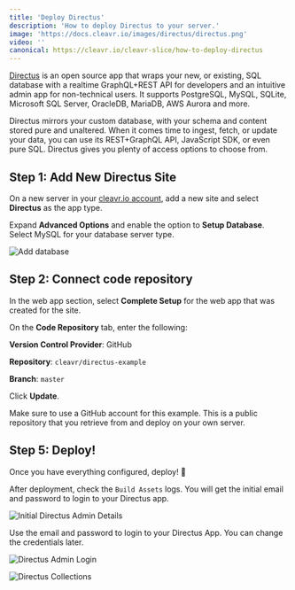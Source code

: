 ```yaml
---
title: 'Deploy Directus'
description: 'How to deploy Directus to your server.'
image: 'https://docs.cleavr.io/images/directus/directus.png'
video: ''
canonical: https://cleavr.io/cleavr-slice/how-to-deploy-directus
---
```


<you-tube video="FJ5HNqHScgw"></you-tube>

[Directus](https://directus.io/) is an open source app that wraps your new, or existing, SQL database with a realtime GraphQL+REST API for developers and an intuitive admin app for non-technical users. It supports PostgreSQL, MySQL, SQLite, Microsoft SQL Server, OracleDB, MariaDB, AWS Aurora and more.

Directus mirrors your custom database, with your schema and content stored pure and unaltered. When it comes time to ingest, fetch, or update your data, you can use its REST+GraphQL API, JavaScript SDK, or even pure SQL. Directus gives you plenty of access options to choose from.

## Step 1: Add New Directus Site

On a new server in your [cleavr.io account](https://cleavr.io), add a new site and select **Directus** as the app type.

Expand **Advanced Options** and enable the option to **Setup Database**. Select MySQL for your database server type. 

![Add database](https://docs.cleavr.io/images/directus/database.png)


## Step 2: Connect code repository

In the web app section, select **Complete Setup** for the web app that was created for the site.

On the **Code Repository** tab, enter the following:

**Version Control Provider**: GitHub

**Repository**: `cleavr/directus-example`

**Branch**: `master`

Click **Update**.

<base-info>
Make sure to use a GitHub account for this example. This is a public repository that you retrieve from and deploy on your own server. 
</base-info>


## Step 5: Deploy!

Once you have everything configured, deploy! 🚀

After deployment, check the `Build Assets` logs. You will get the initial email and password to login to your Directus app.

![Initial Directus Admin Details](https://docs.cleavr.io/images/directus/initial-directus-admin.png)

Use the email and password to login to your Directus App. You can change the credentials later.

![Directus Admin Login](https://docs.cleavr.io/images/directus/directus-admin-login.png)

![Directus Collections](https://docs.cleavr.io/images/directus/directus-collections.png)
